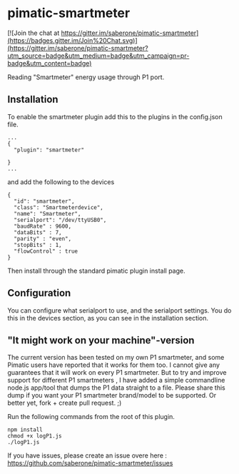 pimatic-smartmeter
===============

[![Join the chat at https://gitter.im/saberone/pimatic-smartmeter](https://badges.gitter.im/Join%20Chat.svg)](https://gitter.im/saberone/pimatic-smartmeter?utm_source=badge&utm_medium=badge&utm_campaign=pr-badge&utm_content=badge)

Reading "Smartmeter" energy usage through P1 port.

Installation
------------
To enable the smartmeter plugin add this to the plugins in the config.json file.

```
...
{
  "plugin": "smartmeter"
  
}
...
```

and add the following to the devices

```
{
  "id": "smartmeter",
  "class": "Smartmeterdevice",
  "name": "Smartmeter",
  "serialport": "/dev/ttyUSB0",
  "baudRate" : 9600,
  "dataBits" : 7,
  "parity" : "even",
  "stopBits" : 1,
  "flowControl" : true
}
```

Then install through the standard pimatic plugin install page.


Configuration
-------------
You can configure what serialport to use, and the serialport settings. You do this in the devices section, as you can see in the installation section.


"It might work on your machine"-version
---------------------------------------
The current version has been tested on my own P1 smartmeter, and some Pimatic users have reported that it works for them too.
I cannot give any guarantees that it will work on every P1 smartmeter. But to try and improve support for different P1 smartmeters
, I have added a simple commandline node.js app/tool that dumps the P1 data straight to a file. Please share this dump if you want
your P1 smartmeter brand/model to be supported. Or better yet, fork + create pull request. ;)

Run the following commands from the root of this plugin.

```
npm install
chmod +x logP1.js
./logP1.js
```

If you have issues, please create an issue overe here : https://github.com/saberone/pimatic-smartmeter/issues
